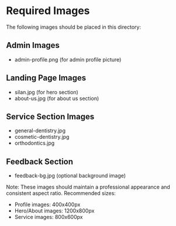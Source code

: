 # Required Images

The following images should be placed in this directory:

## Admin Images
- admin-profile.png (for admin profile picture)

## Landing Page Images
- silan.jpg (for hero section)
- about-us.jpg (for about us section)

## Service Section Images
- general-dentistry.jpg
- cosmetic-dentistry.jpg
- orthodontics.jpg

## Feedback Section
- feedback-bg.jpg (optional background image)

Note: These images should maintain a professional appearance and consistent aspect ratio. Recommended sizes:
- Profile images: 400x400px
- Hero/About images: 1200x800px
- Service images: 800x600px